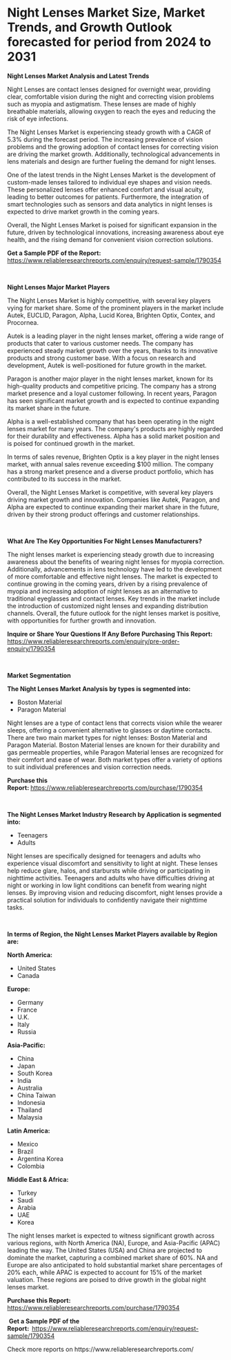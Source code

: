 <p><h1>Night Lenses Market Size, Market Trends, and Growth Outlook forecasted for period from 2024 to 2031</h1></p><p><strong>Night Lenses Market Analysis and Latest Trends</strong></p>
<p><p>Night Lenses are contact lenses designed for overnight wear, providing clear, comfortable vision during the night and correcting vision problems such as myopia and astigmatism. These lenses are made of highly breathable materials, allowing oxygen to reach the eyes and reducing the risk of eye infections.</p><p>The Night Lenses Market is experiencing steady growth with a CAGR of 5.3% during the forecast period. The increasing prevalence of vision problems and the growing adoption of contact lenses for correcting vision are driving the market growth. Additionally, technological advancements in lens materials and design are further fueling the demand for night lenses.</p><p>One of the latest trends in the Night Lenses Market is the development of custom-made lenses tailored to individual eye shapes and vision needs. These personalized lenses offer enhanced comfort and visual acuity, leading to better outcomes for patients. Furthermore, the integration of smart technologies such as sensors and data analytics in night lenses is expected to drive market growth in the coming years.</p><p>Overall, the Night Lenses Market is poised for significant expansion in the future, driven by technological innovations, increasing awareness about eye health, and the rising demand for convenient vision correction solutions.</p></p>
<p><strong>Get a Sample PDF of the Report:&nbsp;</strong> <a href="https://www.reliableresearchreports.com/enquiry/request-sample/1790354">https://www.reliableresearchreports.com/enquiry/request-sample/1790354</a></p>
<p>&nbsp;</p>
<p><strong>Night Lenses Major Market Players</strong></p>
<p><p>The Night Lenses Market is highly competitive, with several key players vying for market share. Some of the prominent players in the market include Autek, EUCLID, Paragon, Alpha, Lucid Korea, Brighten Optix, Contex, and Procornea.</p><p>Autek is a leading player in the night lenses market, offering a wide range of products that cater to various customer needs. The company has experienced steady market growth over the years, thanks to its innovative products and strong customer base. With a focus on research and development, Autek is well-positioned for future growth in the market.</p><p>Paragon is another major player in the night lenses market, known for its high-quality products and competitive pricing. The company has a strong market presence and a loyal customer following. In recent years, Paragon has seen significant market growth and is expected to continue expanding its market share in the future.</p><p>Alpha is a well-established company that has been operating in the night lenses market for many years. The company's products are highly regarded for their durability and effectiveness. Alpha has a solid market position and is poised for continued growth in the market.</p><p>In terms of sales revenue, Brighten Optix is a key player in the night lenses market, with annual sales revenue exceeding $100 million. The company has a strong market presence and a diverse product portfolio, which has contributed to its success in the market.</p><p>Overall, the Night Lenses Market is competitive, with several key players driving market growth and innovation. Companies like Autek, Paragon, and Alpha are expected to continue expanding their market share in the future, driven by their strong product offerings and customer relationships.</p></p>
<p>&nbsp;</p>
<p><strong>What Are The Key Opportunities For Night Lenses Manufacturers?</strong></p>
<p><p>The night lenses market is experiencing steady growth due to increasing awareness about the benefits of wearing night lenses for myopia correction. Additionally, advancements in lens technology have led to the development of more comfortable and effective night lenses. The market is expected to continue growing in the coming years, driven by a rising prevalence of myopia and increasing adoption of night lenses as an alternative to traditional eyeglasses and contact lenses. Key trends in the market include the introduction of customized night lenses and expanding distribution channels. Overall, the future outlook for the night lenses market is positive, with opportunities for further growth and innovation.</p></p>
<p><strong>Inquire or Share Your Questions If Any Before Purchasing This Report:</strong> <a href="https://www.reliableresearchreports.com/enquiry/pre-order-enquiry/1790354">https://www.reliableresearchreports.com/enquiry/pre-order-enquiry/1790354</a></p>
<p>&nbsp;</p>
<p><strong>Market Segmentation</strong></p>
<p><strong>The Night Lenses Market Analysis by types is segmented into:</strong></p>
<p><ul><li>Boston Material</li><li>Paragon Material</li></ul></p>
<p><p>Night lenses are a type of contact lens that corrects vision while the wearer sleeps, offering a convenient alternative to glasses or daytime contacts. There are two main market types for night lenses: Boston Material and Paragon Material. Boston Material lenses are known for their durability and gas permeable properties, while Paragon Material lenses are recognized for their comfort and ease of wear. Both market types offer a variety of options to suit individual preferences and vision correction needs.</p></p>
<p><strong>Purchase this Report:&nbsp;</strong><a href="https://www.reliableresearchreports.com/purchase/1790354">https://www.reliableresearchreports.com/purchase/1790354</a></p>
<p>&nbsp;</p>
<p><strong>The Night Lenses Market Industry Research by Application is segmented into:</strong></p>
<p><ul><li>Teenagers</li><li>Adults</li></ul></p>
<p><p>Night lenses are specifically designed for teenagers and adults who experience visual discomfort and sensitivity to light at night. These lenses help reduce glare, halos, and starbursts while driving or participating in nighttime activities. Teenagers and adults who have difficulties driving at night or working in low light conditions can benefit from wearing night lenses. By improving vision and reducing discomfort, night lenses provide a practical solution for individuals to confidently navigate their nighttime tasks.</p></p>
<p>&nbsp;</p>
<p><strong>In terms of Region, the Night Lenses Market Players available by Region are:</strong></p>
<p>
    <p> <strong> North America: </strong>
        <ul>
            <li>United States</li>
            <li>Canada</li>
        </ul>
        </p> 
    <p> <strong> Europe: </strong>
        <ul>
            <li>Germany</li>
            <li>France</li>
            <li>U.K.</li>
            <li>Italy</li>
            <li>Russia</li>
        </ul>
        </p> 
    <p> <strong> Asia-Pacific: </strong>
        <ul>
            <li>China</li>
            <li>Japan</li>
            <li>South Korea</li>
            <li>India</li>
            <li>Australia</li>
            <li>China Taiwan</li>
            <li>Indonesia</li>
            <li>Thailand</li>
            <li>Malaysia</li>
        </ul>
        </p> 
    <p> <strong> Latin America: </strong>
        <ul>
            <li>Mexico</li>
            <li>Brazil</li>
            <li>Argentina Korea</li>
            <li>Colombia</li>
        </ul>
        </p> 
    <p> <strong> Middle East & Africa: </strong>
        <ul>
            <li>Turkey</li>
            <li>Saudi</li>
            <li>Arabia</li>
            <li>UAE</li>
            <li>Korea</li>
        </ul>
    </p>
    </p>
<p><p>The night lenses market is expected to witness significant growth across various regions, with North America (NA), Europe, and Asia-Pacific (APAC) leading the way. The United States (USA) and China are projected to dominate the market, capturing a combined market share of 60%. NA and Europe are also anticipated to hold substantial market share percentages of 20% each, while APAC is expected to account for 15% of the market valuation. These regions are poised to drive growth in the global night lenses market.</p></p>
<p><strong>Purchase this Report: </strong><a href="https://www.reliableresearchreports.com/purchase/1790354">https://www.reliableresearchreports.com/purchase/1790354</a></p>
<p>&nbsp;<strong>Get a Sample PDF of the Report:&nbsp;&nbsp;</strong><a href="https://www.reliableresearchreports.com/enquiry/request-sample/1790354">https://www.reliableresearchreports.com/enquiry/request-sample/1790354</a></p>
<p><strong></strong></p>
<p>Check more reports on https://www.reliableresearchreports.com/</p>